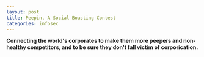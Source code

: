 ```yaml
---
layout: post
title: Peepin, A Social Boasting Contest
categories: infosec
---
```


**Connecting the world's corporates to make them more peepers and non-healthy competitors, and to be sure they don't fall victim of corporication.**



